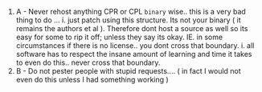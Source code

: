 1. A - Never rehost anything CPR or CPL `binary` wise.. this is a very bad thing to do ... 
  i. just patch using this structure. Its not your binary ( it remains the authors et al ). Therefore dont host a source as well so its easy for some to rip it off; unless they say its okay. IE. in some circumstances if there is no license.. you dont cross that boundary.
  i. all software has to respect the insane amount of learning and time it takes to even do this.. never cross that boundary.
3. B - Do not pester people with stupid requests.... ( in fact I would not even do this unless I had something working ) 

